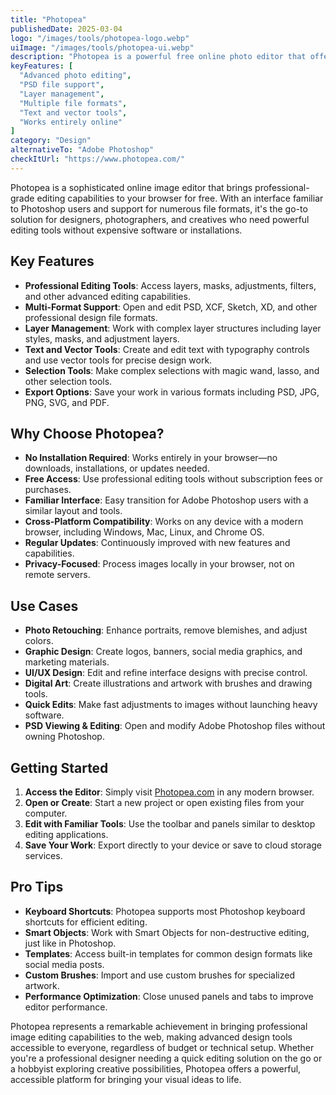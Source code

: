 ```yaml
---
title: "Photopea"
publishedDate: 2025-03-04
logo: "/images/tools/photopea-logo.webp"
uiImage: "/images/tools/photopea-ui.webp"
description: "Photopea is a powerful free online photo editor that offers professional image editing capabilities directly in your browser, supporting PSD, XD, Sketch, and other file formats."
keyFeatures: [
  "Advanced photo editing",
  "PSD file support",
  "Layer management",
  "Multiple file formats",
  "Text and vector tools",
  "Works entirely online"
]
category: "Design"
alternativeTo: "Adobe Photoshop"
checkItUrl: "https://www.photopea.com/"
---
```


Photopea is a sophisticated online image editor that brings professional-grade editing capabilities to your browser for free. With an interface familiar to Photoshop users and support for numerous file formats, it's the go-to solution for designers, photographers, and creatives who need powerful editing tools without expensive software or installations.

## Key Features

- **Professional Editing Tools**: Access layers, masks, adjustments, filters, and other advanced editing capabilities.
- **Multi-Format Support**: Open and edit PSD, XCF, Sketch, XD, and other professional design file formats.
- **Layer Management**: Work with complex layer structures including layer styles, masks, and adjustment layers.
- **Text and Vector Tools**: Create and edit text with typography controls and use vector tools for precise design work.
- **Selection Tools**: Make complex selections with magic wand, lasso, and other selection tools.
- **Export Options**: Save your work in various formats including PSD, JPG, PNG, SVG, and PDF.

## Why Choose Photopea?

- **No Installation Required**: Works entirely in your browser—no downloads, installations, or updates needed.
- **Free Access**: Use professional editing tools without subscription fees or purchases.
- **Familiar Interface**: Easy transition for Adobe Photoshop users with a similar layout and tools.
- **Cross-Platform Compatibility**: Works on any device with a modern browser, including Windows, Mac, Linux, and Chrome OS.
- **Regular Updates**: Continuously improved with new features and capabilities.
- **Privacy-Focused**: Process images locally in your browser, not on remote servers.

## Use Cases

- **Photo Retouching**: Enhance portraits, remove blemishes, and adjust colors.
- **Graphic Design**: Create logos, banners, social media graphics, and marketing materials.
- **UI/UX Design**: Edit and refine interface designs with precise control.
- **Digital Art**: Create illustrations and artwork with brushes and drawing tools.
- **Quick Edits**: Make fast adjustments to images without launching heavy software.
- **PSD Viewing & Editing**: Open and modify Adobe Photoshop files without owning Photoshop.

## Getting Started

1. **Access the Editor**: Simply visit [Photopea.com](https://www.photopea.com/) in any modern browser.
2. **Open or Create**: Start a new project or open existing files from your computer.
3. **Edit with Familiar Tools**: Use the toolbar and panels similar to desktop editing applications.
4. **Save Your Work**: Export directly to your device or save to cloud storage services.

## Pro Tips

- **Keyboard Shortcuts**: Photopea supports most Photoshop keyboard shortcuts for efficient editing.
- **Smart Objects**: Work with Smart Objects for non-destructive editing, just like in Photoshop.
- **Templates**: Access built-in templates for common design formats like social media posts.
- **Custom Brushes**: Import and use custom brushes for specialized artwork.
- **Performance Optimization**: Close unused panels and tabs to improve editor performance.

Photopea represents a remarkable achievement in bringing professional image editing capabilities to the web, making advanced design tools accessible to everyone, regardless of budget or technical setup. Whether you're a professional designer needing a quick editing solution on the go or a hobbyist exploring creative possibilities, Photopea offers a powerful, accessible platform for bringing your visual ideas to life.
